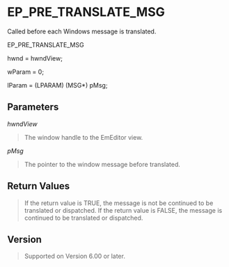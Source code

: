 # EP\_PRE\_TRANSLATE\_MSG

Called before each Windows message is translated.

EP\_PRE\_TRANSLATE\_MSG

hwnd = hwndView;

wParam = 0;

lParam = (LPARAM) (MSG\*) pMsg;

## Parameters

_hwndView_

> The window handle to the EmEditor view.

_pMsg_

> The pointer to the window message before translated.

## Return Values

> If the return value is TRUE, the message is not be continued to be translated or dispatched. If the return value is FALSE, the message is continued to be translated or dispatched.

## Version

> Supported on Version 6.00 or later.